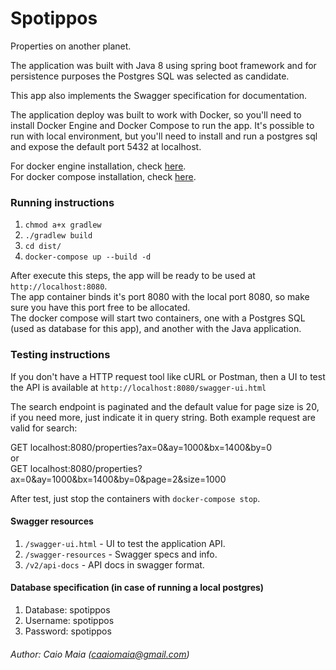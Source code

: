 # Spotippos
Properties on another planet.

The application was built with Java 8 using spring boot framework and for persistence purposes the Postgres SQL was selected as candidate.

This app also implements the Swagger specification for documentation.

The application deploy was built to work with Docker, so you'll need to install Docker Engine and Docker Compose to run the app.
It's possible to run with local environment, but you'll need to install and run a postgres sql and expose the default port 5432 at localhost. 

For docker engine installation, check [here](https://www.docker.com/get-docker).
<br />
For docker compose installation, check [here](https://docs.docker.com/compose/install/).

### Running instructions
1. ```chmod a+x gradlew```
2. ```./gradlew build```
3. ```cd dist/```
4. ```docker-compose up --build -d```

After execute this steps, the app will be ready to be used at ```http://localhost:8080```.
<br />
The app container binds it's port 8080 with the local port 8080, so make sure you have this port free to be allocated.
<br />
The docker compose will start two containers, one with a Postgres SQL (used as database for this app), 
and another with the Java application.

### Testing instructions

If you don't have a HTTP request tool like cURL or Postman, then a UI to test the API is available at ```http://localhost:8080/swagger-ui.html```

The search endpoint is paginated and the default value for page size is 20, if you need more, just indicate it in query string. 
Both example request are valid for search:

GET localhost:8080/properties?ax=0&ay=1000&bx=1400&by=0
<br />
or 
<br />
GET localhost:8080/properties?ax=0&ay=1000&bx=1400&by=0&page=2&size=1000


After test, just stop the containers with ```docker-compose stop```.

#### Swagger resources

1. ```/swagger-ui.html``` - UI to test the application API.
2. ```/swagger-resources``` - Swagger specs and info.
3. ```/v2/api-docs``` - API docs in swagger format.

#### Database specification (in case of running a local postgres)
1. Database: spotippos
2. Username: spotippos
3. Password: spotippos


###### Author: Caio Maia (caaiomaia@gmail.com)
